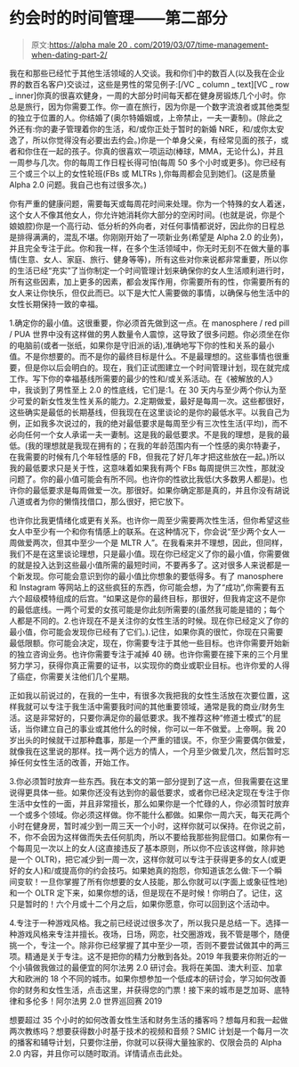 # 约会时的时间管理——第二部分

> 原文:[https://alpha male 20 . com/2019/03/07/time-management-when-dating-part-2/](https://alphamale20.com/2019/03/07/time-management-when-dating-part-2/)

我在和那些已经忙于其他生活领域的人交谈。我和你们中的数百人(以及我在企业界的数百名客户)交谈过，这些是男性的常见例子:[/VC _ column _ text][VC _ row _ inner]你真的很喜欢健身，一周的大部分时间每天都在健身房锻炼几个小时。你总是旅行，因为你需要工作。你一直在旅行，因为你是一个数字流浪者或其他类型的独立于位置的人。你结婚了(奥尔特婚姻或，上帝禁止，一夫一妻制)。(除此之外还有:你的妻子管理着你的生活，和/或你正处于暂时的新婚 NRE，和/或你太安逸了，所以你觉得没有必要出去约会。)你是一个单身父亲，有经常见面的孩子，或者和你住在一起的孩子。你真的很喜欢一项运动(棒球，MMA，无论什么)，并且一周参与几次。你的每周工作日程长得可怕(每周 50 多个小时或更多)。你已经有三个或三个以上的女性轮班(FBs 或 MLTRs ),你每周都会见到她们。(这是质量 Alpha 2.0 问题。我自己也有过很多次。)

你有严重的健康问题，需要每天或每周花时间来处理。你为一个特殊的女人着迷，这个女人不像其他女人，你允许她消耗你大部分的空闲时间。(也就是说，你是个娘娘腔)你是一个高行动、低分析的外向者，对任何事情都说好，因此你的日程总是排得满满的，混乱不堪。你刚刚开始了一项新业务(希望是 Alpha 2.0 的业务)，并且完全专注于此。你和我一样，在多个生活领域中，你无时无刻不在做大量的事情(生意、女人、家庭、旅行、健身等等)，所有这些对你来说都非常重要，所以你的生活已经“充实”了当你制定一个时间管理计划来确保你的女人生活顺利进行时，所有这些因素，加上更多的因素，都会发挥作用，你需要所有的性，你需要所有的女人来让你快乐，但仅此而已。以下是大忙人需要做的事情，以确保与他生活中的女性长期保持一致的幸福。

1.确定你的最小值。这很重要，你必须首先做到这一点。在 manosphere / red pill / PUA 世界中没有这样做的男人数量令人震惊，这导致了很多问题。你必须坐在你的电脑前(或者一张纸，如果你是守旧派的话),准确地写下你的性和关系的最小值。不是你想要的。而不是你的最终目标是什么。不是最理想的。这些事情也很重要，但是你以后会明白的。现在，我们正试图建立一个时间管理计划，现在就完成工作。写下你的幸福基线所需要的最少的性和/或关系活动。在《被解放的人》中，我谈到了男性至上 2.0 的性底线，它们是:1。在 30 天内与至少两个你认为至少可爱的新女性发生性关系的能力。2.定期做爱，最好是每周一次。这些都很好，这些确实是最低的长期基线，但我现在在这里谈论的是你的最低水平。以我自己为例，正如我多次说过的，我的绝对最低要求是每周至少有三次性生活(平均)，而不必向任何一个女人承诺一夫一妻制。这是我的最低要求。不是我的理想，是我的最低。(我的理想就是我现在拥有的；在我的年龄范围内有一个性感的奥尔特妻子，在我需要的时候有几个年轻性感的 FB，但我花了好几年才把这些放在一起。)所以我的最低要求只是关于性，这意味着如果我有两个 FBs 每周提供三次性，那就没问题了。你的最小值可能会有所不同。也许你的性欲比我低(大多数男人都是)。也许你的最低要求是每周做爱一次。那很好。如果你确定那是真的，并且你没有胡说八道或者为你的懒惰找借口，那么很好，把它放下。

也许你比我更情绪化或更有关系。也许你一周至少需要两次性生活，但你希望这些女人中至少有一个和你有情感上的联系。在这种情况下，你会说“至少两个女人一周做爱两次，但其中至少一个是 MLTR 人”。在我看来并不理想，因此，但同样，我们不是在这里谈论理想，只是最小值。现在你已经定义了你的最小值，你需要做的就是投入达到这些最小值所需的最短时间，不要再多了。这对很多人来说都是一个新发现。你可能会意识到你的最小值比你想象的要低得多。有了 manosphere 和 Instagram 等网站上的这些疯狂的东西，你可能会想，为了“成功”,你需要有五六个超级模特组成的后宫。“如果这是你的最终目标，那很好，但我肯定这不是你的最低底线。一两个可爱的女孩可能是你此刻所需要的(虽然我可能是错的；每个人都是不同的。2.也许现在不是关注你的女性生活的时候。现在你已经定义了你的最小值，你可能会发现你已经有了它们。).记住，如果你真的很忙，你现在只需要最低限额。你可能会决定，现在，你需要专注于其他一些目标。也许你需要开始新的独立咨询业务。也许你需要专注于减掉 40 磅。也许你需要在接下来的三个月里努力学习，获得你真正需要的证书，以实现你的商业或职业目标。也许你爱的人得了癌症，你需要关注他们几个星期。

正如我以前说过的，在我的一生中，有很多次我把我的女性生活放在次要位置，这样我就可以专注于我生活中需要我时间的其他重要领域，通常是我的商业/财务生活。这是非常好的，只要你满足你的最低要求。我不推荐这种“修道士模式”的屁话，当你建立自己的事业或其他什么的时候，你可以一年不做爱。上帝啊。我 20 岁出头的时候就干过那种蠢事，那是一个严重的错误。不，你至少需要偶尔做爱，就像我在这里说的那样。找一两个远方的情人，一个月至少做爱几次，然后暂时忘掉任何女性生活的改善，开始工作。

3.你必须暂时放弃一些东西。我在本文的第一部分提到了这一点，但我需要在这里说得更具体一些。如果你还没有达到你的最低要求，或者你已经决定现在专注于你生活中女性的一面，并且非常擅长，那么如果你是一个忙碌的人，你必须暂时放弃一个或多个领域。你必须这样做。你不能什么都做。如果你一周六天，每天花两个小时在健身房，暂时减少到一周三天一个小时，这样你就可以保持。在你说之前，不，你不会因为这样做而失去任何肌肉，所以不要给我那些狗屁借口。如果你有一个每周见一次以上的女人(这直接违反了基本原则，所以你不应该这样做，除非她是一个 OLTR)，把它减少到一周一次，这样你就可以专注于获得更多的女人(或更好的女人)和/或提高你的约会技巧。如果她真的抱怨，你知道该怎么做:下一个瞬间变软！一旦你掌握了所有你想要的女人技能，那么你就可以(字面上或象征性地)和一个 OLTR 定下来，如果你想的话，但是现在不是时候！你明白了。记住，这只是暂时的！六个月或十二个月之后，如果你愿意，你可以回到这个活动中。

4.专注于一种游戏风格。我之前已经说过很多次了，所以我只是总结一下。选择一种游戏风格来专注并擅长。夜场，日场，网恋，社交圈游戏，我不管是哪个，随便挑一个，专注一个。除非你已经掌握了其中至少一项，否则不要尝试做其中的两三项。精通是关于专注。这不是把你的精力分散到各处。2019 年我要来你附近的一个小镇做我做过的最便宜的阿尔法男 2.0 研讨会。我将在美国、澳大利亚、加拿大和欧洲的 18 个不同的城市。如果你想参加一个低成本的研讨会，学习如何改善你的财务和女性生活，点击这里，并获得您的门票！接下来的城市是芝加哥、底特律和多伦多！阿尔法男 2.0 世界巡回赛 2019

想要超过 35 个小时的如何改善女性生活和财务生活的播客吗？想每月和我一起做两次教练吗？想要获得数小时基于技术的视频和音频？SMIC 计划是一个每月一次的播客和辅导计划，只要你注册，你就可以获得大量独家的、仅限会员的 Alpha 2.0 内容，并且你可以随时取消。详情请点击此处。